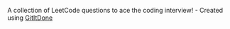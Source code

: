 A collection of LeetCode questions to ace the coding interview! - Created using [GitItDone](https://github.com/anujlunawat/GitItDone)

